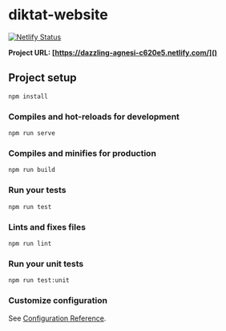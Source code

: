 # diktat-website
[![Netlify Status](https://api.netlify.com/api/v1/badges/d673ab1a-5f5e-49bb-9806-844e6d2d3f7c/deploy-status)](https://app.netlify.com/sites/dazzling-agnesi-c620e5/deploys)

**Project URL: [https://dazzling-agnesi-c620e5.netlify.com/]()**

## Project setup
```
npm install
```

### Compiles and hot-reloads for development
```
npm run serve
```

### Compiles and minifies for production
```
npm run build
```

### Run your tests
```
npm run test
```

### Lints and fixes files
```
npm run lint
```

### Run your unit tests
```
npm run test:unit
```

### Customize configuration
See [Configuration Reference](https://cli.vuejs.org/config/).
